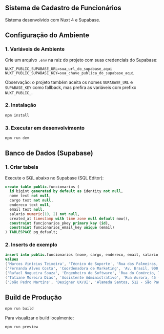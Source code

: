 ## Sistema de Cadastro de Funcionários

Sistema desenvolvido com Nuxt 4 e Supabase.

## Configuração do Ambiente

### 1. Variáveis de Ambiente

Crie um arquivo `.env` na raiz do projeto com suas credenciais do Supabase:

```env
NUXT_PUBLIC_SUPABASE_URL=sua_url_do_supabase_aqui
NUXT_PUBLIC_SUPABASE_KEY=sua_chave_publica_do_supabase_aqui
```

Observação: o projeto também aceita os nomes `SUPABASE_URL` e `SUPABASE_KEY` como fallback, mas prefira as variáveis com prefixo `NUXT_PUBLIC_`.

### 2. Instalação

```bash
npm install
```

### 3. Executar em desenvolvimento

```bash
npm run dev
```

## Banco de Dados (Supabase)

### 1. Criar tabela

Execute o SQL abaixo no Supabase (SQL Editor):

```sql
create table public.funcionarios (
  id bigint generated by default as identity not null,
  nome text not null,
  cargo text not null,
  endereco text null,
  email text null,
  salario numeric(10, 2) not null,
  created_at timestamp with time zone null default now(),
  constraint funcionarios_pkey primary key (id),
  constraint funcionarios_email_key unique (email)
) TABLESPACE pg_default;
```

### 2. Inserts de exemplo

```sql
insert into public.funcionarios (nome, cargo, endereco, email, salario)
values
('Marcos Vinícius Teixeira', 'Técnico de Suporte', 'Rua das Palmeiras, 221 - Curitiba', 'marcos.teixeira@example.com', 3200.00),
('Fernanda Alves Costa', 'Coordenadora de Marketing', 'Av. Brasil, 900 - Rio de Janeiro', 'fernanda.costa@example.com', 8700.00),
('Rafael Nogueira Souza', 'Engenheiro de Software', 'Rua do Comércio, 78 - Porto Alegre', 'rafael.souza@example.com', 10350.90),
('Tatiane Moreira Dias', 'Assistente Administrativo', 'Rua Aurora, 45 - Recife', 'tatiane.dias@example.com', 3850.00),
('João Pedro Martins', 'Designer UX/UI', 'Alameda Santos, 512 - São Paulo', 6700.40);
```

## Build de Produção

```bash
npm run build
```

Para visualizar o build localmente:

```bash
npm run preview
```
